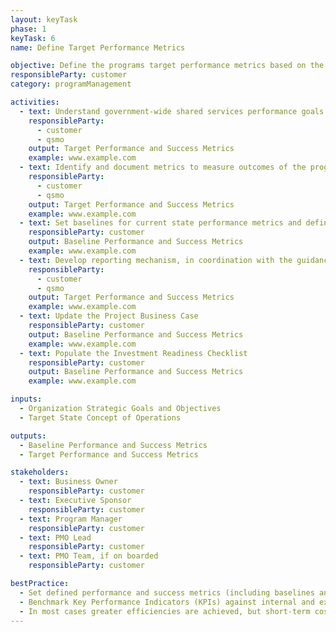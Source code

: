 ```yaml
---
layout: keyTask
phase: 1
keyTask: 6
name: Define Target Performance Metrics

objective: Define the programs target performance metrics based on the strategic objectives of the organization.
responsibleParty: customer
category: programManagement

activities:
  - text: Understand government-wide shared services performance goals and strategic drivers based on the objectives of the program
    responsibleParty:
      - customer
      - qsmo
    output: Target Performance and Success Metrics
    example: www.example.com
  - text: Identify and document metrics to measure outcomes of the program against government-wide shared services performance goals and strategic drivers
    responsibleParty:
      - customer
      - qsmo
    output: Target Performance and Success Metrics
    example: www.example.com
  - text: Set baselines for current state performance metrics and define success targets expected to be achieved after completion of the program
    responsibleParty: customer
    output: Baseline Performance and Success Metrics
    example: www.example.com
  - text: Develop reporting mechanism, in coordination with the guidance set forth in the QSMO Performance Management Framework, and timeline to report on metrics after migration Go-Live
    responsibleParty:
      - customer
      - qsmo
    output: Target Performance and Success Metrics
    example: www.example.com
  - text: Update the Project Business Case
    responsibleParty: customer
    output: Baseline Performance and Success Metrics
    example: www.example.com
  - text: Populate the Investment Readiness Checklist
    responsibleParty: customer
    output: Baseline Performance and Success Metrics
    example: www.example.com

inputs:
  - Organization Strategic Goals and Objectives
  - Target State Concept of Operations

outputs:
  - Baseline Performance and Success Metrics
  - Target Performance and Success Metrics

stakeholders:
  - text: Business Owner
    responsibleParty: customer
  - text: Executive Sponsor
    responsibleParty: customer
  - text: Program Manager
    responsibleParty: customer
  - text: PMO Lead
    responsibleParty: customer
  - text: PMO Team, if on boarded
    responsibleParty: customer

bestPractice:
  - Set defined performance and success metrics (including baselines and targets) at the beginning of the program to be able to measure and communicate the benefits intended, and ultimately achieved, by the program Benchmark Key Performance Indicators (KPIs) against internal and external standards
  - Benchmark Key Performance Indicators (KPIs) against internal and external standards and use existing performance metric data to assist in identifying performance targets (i.e. previous Federal Benchmarking results, Customer Satisfaction Surveys, etc.). Consider contacting ussm.m3@gsa.gov for assistance researching agency specific and government-wide results
  - In most cases greater efficiencies are achieved, but short-term cost reductions are not. With the introduction of greater amounts of IT support however, substantial savings are realized in the longer term
---
```

